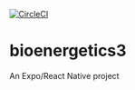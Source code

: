 [![CircleCI](https://circleci.com/gh/ricokareem/bioenergetics3.svg?style=svg)](https://circleci.com/gh/ricokareem/bioenergetics3)

# bioenergetics3

An Expo/React Native project

